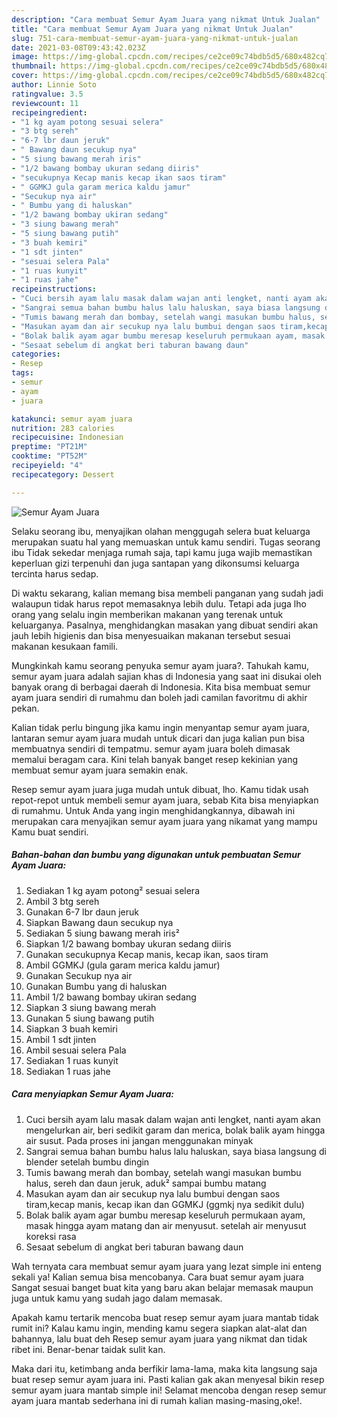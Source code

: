 ```yaml
---
description: "Cara membuat Semur Ayam Juara yang nikmat Untuk Jualan"
title: "Cara membuat Semur Ayam Juara yang nikmat Untuk Jualan"
slug: 751-cara-membuat-semur-ayam-juara-yang-nikmat-untuk-jualan
date: 2021-03-08T09:43:42.023Z
image: https://img-global.cpcdn.com/recipes/ce2ce09c74bdb5d5/680x482cq70/semur-ayam-juara-foto-resep-utama.jpg
thumbnail: https://img-global.cpcdn.com/recipes/ce2ce09c74bdb5d5/680x482cq70/semur-ayam-juara-foto-resep-utama.jpg
cover: https://img-global.cpcdn.com/recipes/ce2ce09c74bdb5d5/680x482cq70/semur-ayam-juara-foto-resep-utama.jpg
author: Linnie Soto
ratingvalue: 3.5
reviewcount: 11
recipeingredient:
- "1 kg ayam potong sesuai selera"
- "3 btg sereh"
- "6-7 lbr daun jeruk"
- " Bawang daun secukup nya"
- "5 siung bawang merah iris"
- "1/2 bawang bombay ukuran sedang diiris"
- "secukupnya Kecap manis kecap ikan saos tiram"
- " GGMKJ gula garam merica kaldu jamur"
- "Secukup nya air"
- " Bumbu yang di haluskan"
- "1/2 bawang bombay ukiran sedang"
- "3 siung bawang merah"
- "5 siung bawang putih"
- "3 buah kemiri"
- "1 sdt jinten"
- "sesuai selera Pala"
- "1 ruas kunyit"
- "1 ruas jahe"
recipeinstructions:
- "Cuci bersih ayam lalu masak dalam wajan anti lengket, nanti ayam akan mengelurkan air, beri sedikit garam dan merica, bolak balik ayam hingga air susut. Pada proses ini jangan menggunakan minyak"
- "Sangrai semua bahan bumbu halus lalu haluskan, saya biasa langsung di blender setelah bumbu dingin"
- "Tumis bawang merah dan bombay, setelah wangi masukan bumbu halus, sereh dan daun jeruk, aduk² sampai bumbu matang"
- "Masukan ayam dan air secukup nya lalu bumbui dengan saos tiram,kecap manis, kecap ikan dan GGMKJ (ggmkj nya sedikit dulu)"
- "Bolak balik ayam agar bumbu meresap keseluruh permukaan ayam, masak hingga ayam matang dan air menyusut. setelah air menyusut koreksi rasa"
- "Sesaat sebelum di angkat beri taburan bawang daun"
categories:
- Resep
tags:
- semur
- ayam
- juara

katakunci: semur ayam juara 
nutrition: 283 calories
recipecuisine: Indonesian
preptime: "PT21M"
cooktime: "PT52M"
recipeyield: "4"
recipecategory: Dessert

---
```



![Semur Ayam Juara](https://img-global.cpcdn.com/recipes/ce2ce09c74bdb5d5/680x482cq70/semur-ayam-juara-foto-resep-utama.jpg)

Selaku seorang ibu, menyajikan olahan menggugah selera buat keluarga merupakan suatu hal yang memuaskan untuk kamu sendiri. Tugas seorang ibu Tidak sekedar menjaga rumah saja, tapi kamu juga wajib memastikan keperluan gizi terpenuhi dan juga santapan yang dikonsumsi keluarga tercinta harus sedap.

Di waktu  sekarang, kalian memang bisa membeli panganan yang sudah jadi walaupun tidak harus repot memasaknya lebih dulu. Tetapi ada juga lho orang yang selalu ingin memberikan makanan yang terenak untuk keluarganya. Pasalnya, menghidangkan masakan yang dibuat sendiri akan jauh lebih higienis dan bisa menyesuaikan makanan tersebut sesuai makanan kesukaan famili. 



Mungkinkah kamu seorang penyuka semur ayam juara?. Tahukah kamu, semur ayam juara adalah sajian khas di Indonesia yang saat ini disukai oleh banyak orang di berbagai daerah di Indonesia. Kita bisa membuat semur ayam juara sendiri di rumahmu dan boleh jadi camilan favoritmu di akhir pekan.

Kalian tidak perlu bingung jika kamu ingin menyantap semur ayam juara, lantaran semur ayam juara mudah untuk dicari dan juga kalian pun bisa membuatnya sendiri di tempatmu. semur ayam juara boleh dimasak memalui beragam cara. Kini telah banyak banget resep kekinian yang membuat semur ayam juara semakin enak.

Resep semur ayam juara juga mudah untuk dibuat, lho. Kamu tidak usah repot-repot untuk membeli semur ayam juara, sebab Kita bisa menyiapkan di rumahmu. Untuk Anda yang ingin menghidangkannya, dibawah ini merupakan cara menyajikan semur ayam juara yang nikamat yang mampu Kamu buat sendiri.

<!--inarticleads1-->

##### Bahan-bahan dan bumbu yang digunakan untuk pembuatan Semur Ayam Juara:

1. Sediakan 1 kg ayam potong² sesuai selera
1. Ambil 3 btg sereh
1. Gunakan 6-7 lbr daun jeruk
1. Siapkan  Bawang daun secukup nya
1. Sediakan 5 siung bawang merah iris²
1. Siapkan 1/2 bawang bombay ukuran sedang diiris
1. Gunakan secukupnya Kecap manis, kecap ikan, saos tiram
1. Ambil  GGMKJ (gula garam merica kaldu jamur)
1. Gunakan Secukup nya air
1. Gunakan  Bumbu yang di haluskan
1. Ambil 1/2 bawang bombay ukiran sedang
1. Siapkan 3 siung bawang merah
1. Gunakan 5 siung bawang putih
1. Siapkan 3 buah kemiri
1. Ambil 1 sdt jinten
1. Ambil sesuai selera Pala
1. Sediakan 1 ruas kunyit
1. Sediakan 1 ruas jahe




<!--inarticleads2-->

##### Cara menyiapkan Semur Ayam Juara:

1. Cuci bersih ayam lalu masak dalam wajan anti lengket, nanti ayam akan mengelurkan air, beri sedikit garam dan merica, bolak balik ayam hingga air susut. Pada proses ini jangan menggunakan minyak
1. Sangrai semua bahan bumbu halus lalu haluskan, saya biasa langsung di blender setelah bumbu dingin
1. Tumis bawang merah dan bombay, setelah wangi masukan bumbu halus, sereh dan daun jeruk, aduk² sampai bumbu matang
1. Masukan ayam dan air secukup nya lalu bumbui dengan saos tiram,kecap manis, kecap ikan dan GGMKJ (ggmkj nya sedikit dulu)
1. Bolak balik ayam agar bumbu meresap keseluruh permukaan ayam, masak hingga ayam matang dan air menyusut. setelah air menyusut koreksi rasa
1. Sesaat sebelum di angkat beri taburan bawang daun




Wah ternyata cara membuat semur ayam juara yang lezat simple ini enteng sekali ya! Kalian semua bisa mencobanya. Cara buat semur ayam juara Sangat sesuai banget buat kita yang baru akan belajar memasak maupun juga untuk kamu yang sudah jago dalam memasak.

Apakah kamu tertarik mencoba buat resep semur ayam juara mantab tidak rumit ini? Kalau kamu ingin, mending kamu segera siapkan alat-alat dan bahannya, lalu buat deh Resep semur ayam juara yang nikmat dan tidak ribet ini. Benar-benar taidak sulit kan. 

Maka dari itu, ketimbang anda berfikir lama-lama, maka kita langsung saja buat resep semur ayam juara ini. Pasti kalian gak akan menyesal bikin resep semur ayam juara mantab simple ini! Selamat mencoba dengan resep semur ayam juara mantab sederhana ini di rumah kalian masing-masing,oke!.

